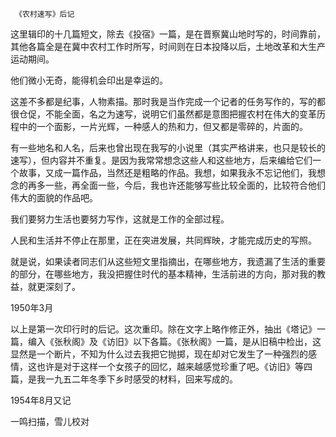      《农村速写》后记 

  这里辑印的十几篇短文，除去《投宿》一篇，是在晋察冀山地时写的，时间靠前，其他各篇全是在冀中农村工作时所写，时间则在日本投降以后，土地改革和大生产运动期间。 

  他们微小无奇，能得机会印出是幸运的。 

  这差不多都是纪事，人物素描。那时我是当作完成一个记者的任务写作的，写的都很仓促，不能全面，名之为速写，说明它们虽然都是意图把握农村在伟大的变革历程中的一个面影，一片光辉，一种感人的热和力，但又都是零碎的，片面的。 

  有一些地名和人名，后来也曾出现在我写的小说里（其实严格讲来，也只是较长的速写），但内容并不重复。是因为我常常想念这些人和这些地方，后来编给它们一个故事，又成一篇作品，当然还是粗略的作品。我想，如果我永不忘记他们，我想念的再多一些，再全面一些，今后，我也许还能够写些比较全面的，比较符合他们伟大的面貌的作品吧。 

  我们要努力生活也要努力写作，这就是工作的全部过程。 

  人民和生活并不停止在那里，正在突进发展，共同辉映，才能完成历史的写照。 

  就是说，如果读者同志们从这些短文里指摘出，在哪些地方，我遗漏了生活的重要的部分，在哪些地方，我没把握住时代的基本精神，生活前进的方向，那对我的教益，就更深刻了。 

  1950年3月 

  以上是第一次印行时的后记。这次重印。除在文字上略作修正外，抽出《塔记》一篇，编入《张秋阁》及《访旧》以下各篇。《张秋阁》一篇，是从旧稿中检出，这显然是一个断片，不知为什么过去我把它抛掷，现在却对它发生了一种强烈的感情，这也许是对于这样一个女孩子的回忆，越来越感觉珍重了吧。《访旧》等四篇，是我一九五二年冬季下乡时感受的材料，回来写成的。 

  1954年8月又记 

  一鸣扫描，雪儿校对 


